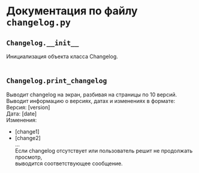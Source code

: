 # Документация по файлу `changelog.py`


## `Changelog.__init__`<br>
Инициализация объекта класса Changelog.<br>
<br>

## `Changelog.print_changelog`<br>
Выводит changelog на экран, разбивая на страницы по 10 версий.<br>
Выводит информацию о версиях, датах и изменениях в формате:<br>
Версия: [version]<br>
Дата: [date]<br>
Изменения:<br>
- [change1]<br>
- [change2]<br>
...<br>
Если changelog отсутствует или пользователь решит не продолжать просмотр,<br>
выводится соответствующее сообщение.<br>
<br>
